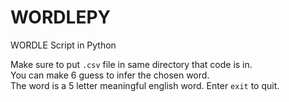 # WORDLEPY
WORDLE Script in Python

Make sure to put `.csv` file in same directory that code is in.  
You can make 6 guess to infer the chosen word.  
The word is a 5 letter meaningful english word.
Enter `exit` to quit. 
